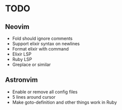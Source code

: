 # TODO

## Neovim

* Fold should ignore comments
* Support elixir syntax on newlines
* Format elixir with command
* Elixir LSP
* Ruby LSP
* Greplace or similar

## Astronvim

* Enable or remove all config files
* 5 lines around cursor
* Make goto-definition and other things work in Ruby
